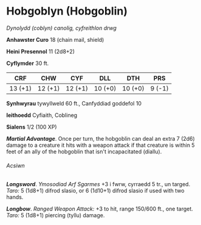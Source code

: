 # Hobgoblyn (Hobgoblin)

*Dynolydd (coblyn) canolig, cyfreithlon drwg*

**Anhawster Curo** 18 (chain mail, shield)

**Heini Presennol** 11 (2d8+2)

**Cyflymder** 30 ft.

| CRF     | CHW     | CYF     | DLL     | DTH     | PRS    |
|---------|---------|---------|---------|---------|--------|
| 13 (+1) | 12 (+1) | 12 (+1) | 10 (+0) | 10 (+0) | 9 (-1) |

**Synhwyrau** tywyllweld 60 ft., Canfyddiad goddefol 10

**Ieithoedd** Cyfiaith, Coblineg

**Sialens** 1/2 (100 XP)

***Martial Advantage***. Once per turn, the hobgoblin can deal an extra 7 (2d6) damage to a creature it hits with a weapon attack if that creature is within 5 feet of an ally of the hobgoblin that isn't incapacitated (diallu).

###### Acsiwn

***Longsword***. *Ymosodiad Arf Sgarmes* +3 i fwrw, cyrraedd 5 tr., un targed. *Taro:* 5 (1d8+1) difrod slasio, or 6 (1d10+1) difrod slasio if used with two hands.

***Longbow***. *Ranged Weapon Attack:* +3 to hit, range 150/600 ft., one target. *Taro:* 5 (1d8+1) piercing (tyllu) damage.